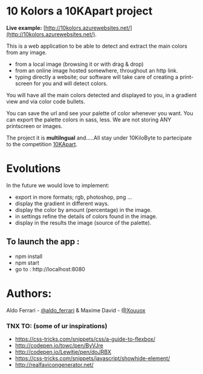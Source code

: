# 10 Kolors a 10KApart project
**Live example:**  [http://10kolors.azurewebsites.net/](http://10kolors.azurewebsites.net/).

This is a web application to be able to detect and extract the main colors from any image.
- from a local image (browsing it or with drag & drop)
- from an online image hosted somewhere, throughout an http link.
- typing directly a website; our software will take care of creating a print-screen for you and will detect colors.

You will have all the main colors detected and displayed to you, in a gradient view and via color code bullets.

You can save the url and see your palette of color whenever you want.
You can export the palette colors in sass, less.
We are not storing ANY printscreen or images.

The project it is **multilngual** and.....All stay under 10KiloByte to partecipate to the competition 
[10KApart](https://a-k-apart.com/).

# Evolutions
In the future we would love to implement:
- export in more formats; rgb, photoshop, png ...
- display the gradient in different ways.
- display the color by amount (percentage) in the image.
- in settings refine the details of colors found in the image.
- display in the results the image (source of the palette).

## To launch the app :
- npm install
- npm start
- go to :   http://localhost:8080

# Authors:

Aldo Ferrari - <a href="https://twitter.com/aldo_ferrari">@aldo_ferrari</a>
& 
Maxime David - <a href="https://twitter.com/Xouuox">@Xouuox</a>

### TNX TO: (some of ur inspirations)
- https://css-tricks.com/snippets/css/a-guide-to-flexbox/
- http://codepen.io/towc/pen/ByVJre
- http://codepen.io/Lewitje/pen/doJRBX
- https://css-tricks.com/snippets/javascript/showhide-element/
- http://realfavicongenerator.net/